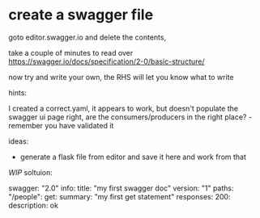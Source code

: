 # create a swagger file

goto editor.swagger.io and delete the contents,

take a couple of minutes to read over  
https://swagger.io/docs/specification/2-0/basic-structure/

now try and write your own, the RHS will let you know what to write

hints: 

I created a correct.yaml, it appears to work, but doesn't populate the swagger ui page right, are the consumers/producers in the right place? - remember you have validated it

ideas:  
- generate a flask file from editor and save it here and work from that


*WIP*  soltuion:

swagger: "2.0"
info:
  title: "my first swagger doc"
  version: "1"
paths:
  "/people":
    get: 
      summary: "my first get statement"
      responses: 
        200:
          description: ok